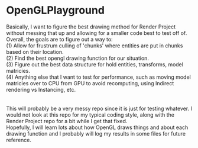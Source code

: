 # OpenGLPlayground

Basically, I want to figure the best drawing method for Render Project without messing that up and allowing for a smaller code best to test off of. Overall, the goals are to figure out a way to: <br>
(1) Allow for frustrum culling of 'chunks' where entities are put in chunks based on their location. <br>
(2) Find the best opengl drawing function for our situation. <br>
(3) Figure out the best data structure for hold entities, transforms, model matricies. <br>
(4) Anything else that I want to test for performance, such as moving model matricies over to CPU from GPU to avoid recomputing, using Indirect rendering vs Instancing, etc. <br>
<br>
<br>
This will probably be a very messy repo since it is just for testing whatever. I would not look at this repo for my typical coding style, along with the Render Project repo for a bit while I get that fixed. <br>
Hopefully, I will learn lots about how OpenGL draws things and about each drawing function and I probably will log my results in some files for future reference.

